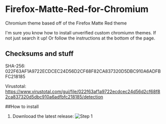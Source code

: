 # Firefox-Matte-Red-for-Chromium
Chromium theme based off of the Firefox Matte Red theme

I'm sure you know how to install unverified custom chromiumn themes. If not just search it up! 
Or follow the instructions at the bottom of the page. 

## Checksums and stuff
SHA-256: 022F63AF1A9722ECDCEC24D56D2CF68F82CA837320D5DBC910A6ADFBFC218185 

Virustotal:
https://www.virustotal.com/gui/file/022f63af1a9722ecdcec24d56d2cf68f82ca837320d5dbc910a6adfbfc218185/detection

##How to install
1. Downlooad the latest release:
   ![Step 1](https://i.ibb.co/CV0Hzdd/image.png)
